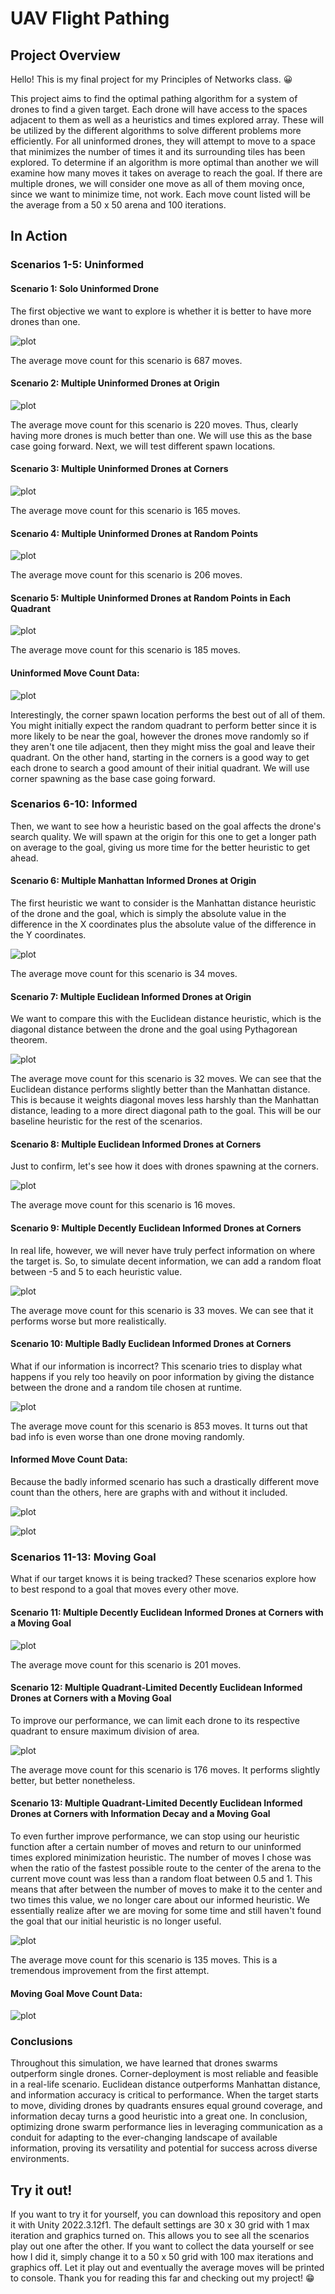 # UAV Flight Pathing

## Project Overview

Hello! This is my final project for my Principles of Networks class. :grinning: 

This project aims to find the optimal pathing algorithm for a system of drones to find a given target. Each drone will have access to the spaces adjacent to them as well as a heuristics and times explored array. These will be utilized by the different algorithms to solve different problems more efficiently. For all uninformed drones, they will attempt to move to a space that minimizes the number of times it and its surrounding tiles has been explored. To determine if an algorithm is more optimal than another we will examine how many moves it takes on average to reach the goal. If there are multiple drones, we will consider one move as all of them moving once, since we want to minimize time, not work. Each move count listed will be the average from a 50 x 50 arena and 100 iterations.

## In Action

### Scenarios 1-5: Uninformed

#### Scenario 1: Solo Uninformed Drone

The first objective we want to explore is whether it is better to have more drones than one.

![plot](./UAV-Flight-Pathing/Media/uninformed_solo.gif)

The average move count for this scenario is 687 moves.

#### Scenario 2: Multiple Uninformed Drones at Origin

![plot](./UAV-Flight-Pathing/Media/multi_origin_uninformed.gif)

The average move count for this scenario is 220 moves. Thus, clearly having more drones is much better than one. We will use this as the base case going forward. Next, we will test different spawn locations.

#### Scenario 3: Multiple Uninformed Drones at Corners

![plot](./UAV-Flight-Pathing/Media/multi_corner_uninformed.gif)

The average move count for this scenario is 165 moves.

#### Scenario 4: Multiple Uninformed Drones at Random Points

![plot](./UAV-Flight-Pathing/Media/multi_random_uninformed.gif)

The average move count for this scenario is 206 moves.

#### Scenario 5: Multiple Uninformed Drones at Random Points in Each Quadrant

![plot](./UAV-Flight-Pathing/Media/multi_random_quadrant_uninformed.gif)

The average move count for this scenario is 185 moves.

#### Uninformed Move Count Data:

![plot](./UAV-Flight-Pathing/Media/Figure_1.png)

Interestingly, the corner spawn location performs the best out of all of them. You might initially expect the random quadrant to perform better since it is more likely to be near the goal, however the drones move randomly so if they aren't one tile adjacent, then they might miss the goal and leave their quadrant. On the other hand, starting in the corners is a good way to get each drone to search a good amount of their initial quadrant. We will use corner spawning as the base case going forward.


### Scenarios 6-10: Informed

Then, we want to see how a heuristic based on the goal affects the drone's search quality. We will spawn at the origin for this one to get a longer path on average to the goal, giving us more time for the better heuristic to get ahead.

#### Scenario 6: Multiple Manhattan Informed Drones at Origin

The first heuristic we want to consider is the Manhattan distance heuristic of the drone and the goal, which is simply the absolute value in the difference in the X coordinates plus the absolute value of the difference in the Y coordinates.

![plot](./UAV-Flight-Pathing/Media/multi_origin_manhattan_informed.gif)

The average move count for this scenario is 34 moves.

#### Scenario 7: Multiple Euclidean Informed Drones at Origin

We want to compare this with the Euclidean distance heuristic, which is the diagonal distance between the drone and the goal using Pythagorean theorem.

![plot](./UAV-Flight-Pathing/Media/multi_origin_euclidean_informed.gif)

The average move count for this scenario is 32 moves. We can see that the Euclidean distance performs slightly better than the Manhattan distance. This is because it weights diagonal moves less harshly than the Manhattan distance, leading to a more direct diagonal path to the goal. This will be our baseline heuristic for the rest of the scenarios.

#### Scenario 8: Multiple Euclidean Informed Drones at Corners

Just to confirm, let's see how it does with drones spawning at the corners.

![plot](./UAV-Flight-Pathing/Media/multi_corner_perfectly_informed.gif)

The average move count for this scenario is 16 moves.

#### Scenario 9: Multiple Decently Euclidean Informed Drones at Corners

In real life, however, we will never have truly perfect information on where the target is. So, to simulate decent information, we can add a random float between -5 and 5 to each heuristic value.

![plot](./UAV-Flight-Pathing/Media/multi_corner_decently_informed.gif)

The average move count for this scenario is 33 moves. We can see that it performs worse but more realistically.

#### Scenario 10: Multiple Badly Euclidean Informed Drones at Corners

What if our information is incorrect? This scenario tries to display what happens if you rely too heavily on poor information by giving the distance between the drone and a random tile chosen at runtime.

![plot](./UAV-Flight-Pathing/Media/multi_origin_badly_informed.gif)

The average move count for this scenario is 853 moves. It turns out that bad info is even worse than one drone moving randomly.

#### Informed Move Count Data:

Because the badly informed scenario has such a drastically different move count than the others, here are graphs with and without it included.

![plot](./UAV-Flight-Pathing/Media/Figure_2.png)

![plot](./UAV-Flight-Pathing/Media/Figure_3.png)


### Scenarios 11-13: Moving Goal

What if our target knows it is being tracked? These scenarios explore how to best respond to a goal that moves every other move.

#### Scenario 11: Multiple Decently Euclidean Informed Drones at Corners with a Moving Goal

![plot](./UAV-Flight-Pathing/Media/mutli_corner_decently_informed_moving_goal.gif)

The average move count for this scenario is 201 moves.

#### Scenario 12: Multiple Quadrant-Limited Decently Euclidean Informed Drones at Corners with a Moving Goal

To improve our performance, we can limit each drone to its respective quadrant to ensure maximum division of area.

![plot](./UAV-Flight-Pathing/Media/multi_corner_quadrant_limited_decently_informed_moving_goal.gif)

The average move count for this scenario is 176 moves. It performs slightly better, but better nonetheless.

#### Scenario 13: Multiple Quadrant-Limited Decently Euclidean Informed Drones at Corners with Information Decay and a Moving Goal

To even further improve performance, we can stop using our heuristic function after a certain number of moves and return to our uninformed times explored minimization heuristic. The number of moves I chose was when the ratio of the fastest possible route to the center of the arena to the current move count was less than a random float between 0.5 and 1. This means that after between the number of moves to make it to the center and two times this value, we no longer care about our informed heuristic. We essentially realize after we are moving for some time and still haven't found the goal that our initial heuristic is no longer useful.

![plot](./UAV-Flight-Pathing/Media/multi_corner_quadrant_limited_decently_informed_information_decay_moving_goal.gif)

The average move count for this scenario is 135 moves. This is a tremendous improvement from the first attempt.

#### Moving Goal Move Count Data:

![plot](./UAV-Flight-Pathing/Media/Figure_4.png)

### Conclusions 

Throughout this simulation, we have learned that drones swarms outperform single drones. Corner-deployment is most reliable and feasible in a real-life scenario. Euclidean distance outperforms Manhattan distance, and information accuracy is critical to performance. When the target starts to move, dividing drones by quadrants ensures equal ground coverage, and information decay turns a good heuristic into a great one. In conclusion, optimizing drone swarm performance lies in leveraging communication as a conduit for adapting to the ever-changing landscape of available information, proving its versatility and potential for success across diverse environments.

## Try it out!

If you want to try it for yourself, you can download this repository and open it with Unity 2022.3.12f1. The default settings are 30 x 30 grid with 1 max iteration and graphics turned on. This allows you to see all the scenarios play out one after the other. If you want to collect the data yourself or see how I did it, simply change it to a 50 x 50 grid with 100 max iterations and graphics off. Let it play out and eventually the average moves will be printed to console. Thank you for reading this far and checking out my project! :grin:
